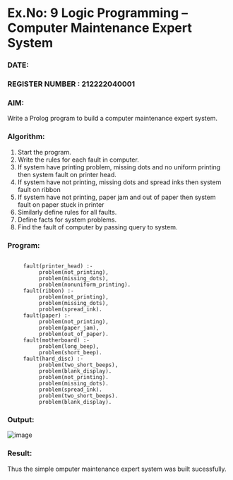 # Ex.No: 9  Logic Programming –  Computer Maintenance Expert System
### DATE:                                                                            
### REGISTER NUMBER : 212222040001
### AIM: 
Write a Prolog program to build a computer maintenance expert system.
###  Algorithm:
1. Start the program.
2. Write the rules for each fault in computer.
3. If system have printing problem, missing dots and no uniform printing then system fault on printer head.
4. If system have not printing, missing dots and spread inks then system fault on ribbon
5. If system have not printing, paper jam and out of paper then system fault on paper stuck in printer
6. Similarly define rules for all faults.
7. Define facts for system problems.
8. Find the fault of computer by passing query to system.
     
### Program:
```

     fault(printer_head) :-
          problem(not_printing),
          problem(missing_dots),
          problem(nonuniform_printing).
     fault(ribbon) :-
          problem(not_printing),
          problem(missing_dots),
          problem(spread_ink).
     fault(paper) :-
          problem(not_printing),
          problem(paper_jam),
          problem(out_of_paper).
     fault(motherboard) :-
          problem(long_beep),
          problem(short_beep).
     fault(hard_disc) :-
          problem(two_short_beeps),
          problem(blank_display).
          problem(not_printing).
          problem(missing_dots).
          problem(spread_ink).
          problem(two_short_beeps).
          problem(blank_display).
```










### Output:

![image](https://github.com/Rakesh2k23/AI_Lab_2023-24/assets/141472158/773f8df7-9e4a-4456-824c-18465c37d71c)

### Result:
Thus the simple omputer maintenance expert system was built sucessfully.
